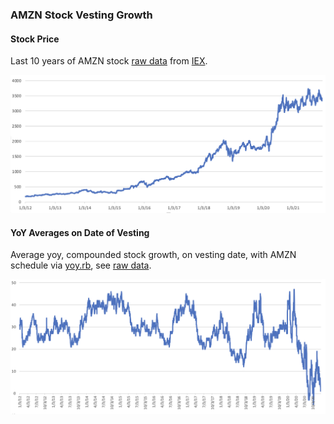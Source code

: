 ### AMZN Stock Vesting Growth

#### Stock Price

Last 10 years of AMZN stock [raw data](data/amzn.csv) from [IEX](https://iexcloud.io/).

![](images/amzn.png)

#### YoY Averages on Date of Vesting

Average yoy, compounded stock growth, on vesting date, with AMZN schedule via [yoy.rb](yoy.rb), see [raw data](data/yoy.csv).

![](images/yoy.png)

